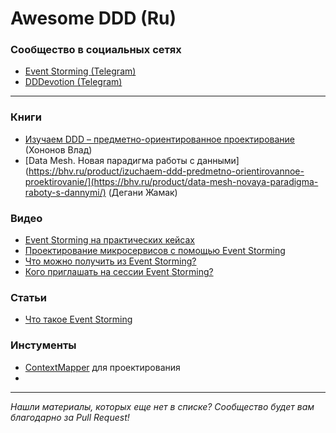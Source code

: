 Awesome DDD (Ru)
====

### Сообщество в социальных сетях
+ [Event Storming (Telegram)](https://t.me/event_storming)
+ [DDDevotion (Telegram)](https://t.me/dddevotion)

----

### Книги
+ [Изучаем DDD – предметно-ориентированное проектирование](https://bhv.ru/product/izuchaem-ddd-predmetno-orientirovannoe-proektirovanie/) (Хононов Влад)
+ [Data Mesh. Новая парадигма работы с данными](https://bhv.ru/product/izuchaem-ddd-predmetno-orientirovannoe-proektirovanie/](https://bhv.ru/product/data-mesh-novaya-paradigma-raboty-s-dannymi/) (Дегани Жамак)

### Видео
+ [Event Storming на практических кейсах](https://www.youtube.com/watch?v=kJjuTuviZ-E)
+ [Проектирование микросервисов с помощью Event Storming](https://www.youtube.com/watch?v=cG9DVbcPc9M)
+ [Что можно получить из Event Storming?](https://youtu.be/NSN-NXfbEqM)
+ [Кого приглашать на сессии Event Storming?](https://www.youtube.com/watch?v=PVH8RwG9EH4)

### Статьи
+ [Что такое Event Storming](https://agilemindset.ru/%D1%87%D1%82%D0%BE-%D1%82%D0%B0%D0%BA%D0%BE%D0%B5-event-storming/)

### Инстументы
+ [ContextMapper](https://contextmapper.org/) для проектирования
+ 
----
*Нашли материалы, которых еще нет в списке? Сообщество будет вам благодарно за Pull Request!*
